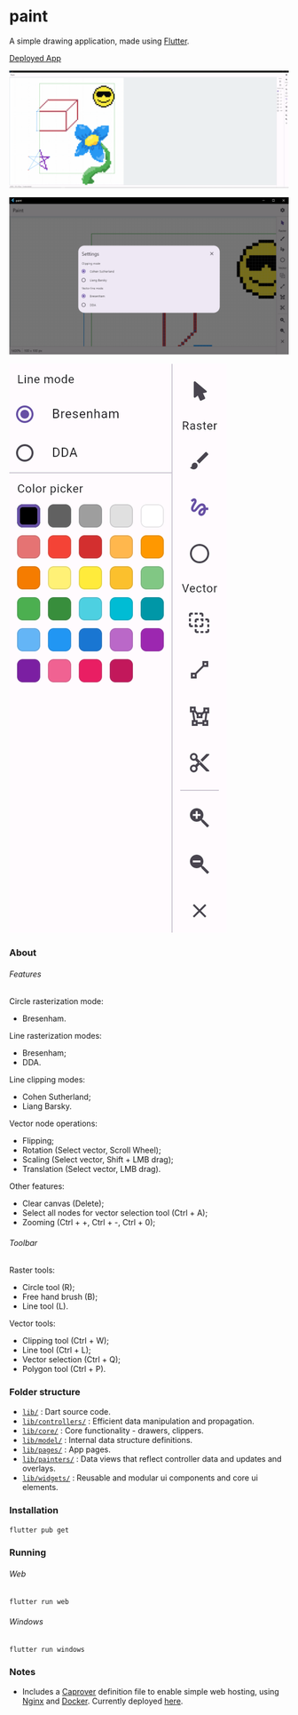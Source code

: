 # paint

A simple drawing application, made using [Flutter](https://flutter.dev/).

[Deployed App](https://paint.suresure.me/)

![Application Demo](assets/demo/application.png)

![Settings](assets/demo/settings.png)

![Toolbar](assets/demo/toolbar.png)

### About

###### Features

Circle rasterization mode:
* Bresenham.

Line rasterization modes:
* Bresenham; 
* DDA.

Line clipping modes:
* Cohen Sutherland; 
* Liang Barsky.

Vector node operations:
* Flipping; 
* Rotation (Select vector, Scroll Wheel); 
* Scaling (Select vector, Shift + LMB drag); 
* Translation (Select vector, LMB drag).

Other features:
* Clear canvas (Delete); 
* Select all nodes for vector selection tool (Ctrl + A); 
* Zooming (Ctrl + +, Ctrl + -, Ctrl + 0); 

###### Toolbar

Raster tools:
* Circle tool (R); 
* Free hand brush (B); 
* Line tool (L). 

Vector tools:
* Clipping tool (Ctrl + W); 
* Line tool (Ctrl + L); 
* Vector selection (Ctrl + Q); 
* Polygon tool (Ctrl + P).

### Folder structure

* [`lib/`](lib/) : Dart source code.
* [`lib/controllers/`](lib/controllers/) : Efficient data manipulation and propagation.
* [`lib/core/`](lib/core/) : Core functionality - drawers, clippers.
* [`lib/model/`](lib/model/) : Internal data structure definitions.
* [`lib/pages/`](lib/pages/) : App pages.
* [`lib/painters/`](lib/painters/) : Data views that reflect controller data and updates and overlays.
* [`lib/widgets/`](lib/widgets/) : Reusable and modular ui components and core ui elements.

### Installation

 `flutter pub get`

### Running

###### Web

 `flutter run web`

###### Windows

 `flutter run windows`

### Notes

* Includes a [Caprover](https://caprover.com/) definition file to enable simple web hosting, using [Nginx](https://www.nginx.com/) and [Docker](https://www.docker.com/). Currently deployed [here](https://paint.suresure.me/).
